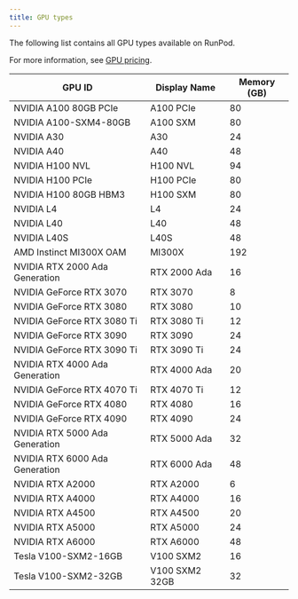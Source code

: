 ```yaml
---
title: GPU types
---
```


The following list contains all GPU types available on RunPod.

For more information, see [GPU pricing](https://www.runpod.io/gpu-instance/pricing).

<!--
Table last generated: 2024-08-07
-->

| GPU ID                         | Display Name   | Memory (GB) |
| ------------------------------ | -------------- | ----------- |
| NVIDIA A100 80GB PCIe          | A100 PCIe      | 80          |
| NVIDIA A100-SXM4-80GB          | A100 SXM       | 80          |
| NVIDIA A30                     | A30            | 24          |
| NVIDIA A40                     | A40            | 48          |
| NVIDIA H100 NVL                | H100 NVL       | 94          |
| NVIDIA H100 PCIe               | H100 PCIe      | 80          |
| NVIDIA H100 80GB HBM3          | H100 SXM       | 80          |
| NVIDIA L4                      | L4             | 24          |
| NVIDIA L40                     | L40            | 48          |
| NVIDIA L40S                    | L40S           | 48          |
| AMD Instinct MI300X OAM        | MI300X         | 192         |
| NVIDIA RTX 2000 Ada Generation | RTX 2000 Ada   | 16          |
| NVIDIA GeForce RTX 3070        | RTX 3070       | 8           |
| NVIDIA GeForce RTX 3080        | RTX 3080       | 10          |
| NVIDIA GeForce RTX 3080 Ti     | RTX 3080 Ti    | 12          |
| NVIDIA GeForce RTX 3090        | RTX 3090       | 24          |
| NVIDIA GeForce RTX 3090 Ti     | RTX 3090 Ti    | 24          |
| NVIDIA RTX 4000 Ada Generation | RTX 4000 Ada   | 20          |
| NVIDIA GeForce RTX 4070 Ti     | RTX 4070 Ti    | 12          |
| NVIDIA GeForce RTX 4080        | RTX 4080       | 16          |
| NVIDIA GeForce RTX 4090        | RTX 4090       | 24          |
| NVIDIA RTX 5000 Ada Generation | RTX 5000 Ada   | 32          |
| NVIDIA RTX 6000 Ada Generation | RTX 6000 Ada   | 48          |
| NVIDIA RTX A2000               | RTX A2000      | 6           |
| NVIDIA RTX A4000               | RTX A4000      | 16          |
| NVIDIA RTX A4500               | RTX A4500      | 20          |
| NVIDIA RTX A5000               | RTX A5000      | 24          |
| NVIDIA RTX A6000               | RTX A6000      | 48          |
| Tesla V100-SXM2-16GB           | V100 SXM2      | 16          |
| Tesla V100-SXM2-32GB           | V100 SXM2 32GB | 32          |

